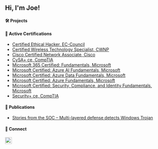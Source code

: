 <h2>Hi, I'm Joe!</h2>

<h4> 🛠 Projects</h4>

<h4> 📜 Active Certifications</h4>

- [Certified Ethical Hacker, EC-Council](https://aspen.eccouncil.org/VerifyBadge?type=certification&a=N5jbzkDXKAOG+V+Q77yJzpIC8P+wzITt/ZpK3h6T0MQ=)
- [Certified Wireless Technology Specialist, CWNP](https://www.cwnp.com/cwnpVerification.php?cwnp_id=737533&Submit=Verify)
- [Cisco Certified Network Associate, Cisco](https://www.credly.com/badges/363a67c1-deec-429f-9e7d-2129b89392a9)
- [CySA+ ce, CompTIA](https://www.credly.com/badges/73040fa7-14c0-41d4-9d8e-8ef80212c96a)
- [Microsoft 365 Certified: Fundamentals, Microsoft](https://www.credly.com/badges/b89cca13-fdc0-4382-8f1c-c787f7a2647b)
- [Microsoft Certified: Azure AI Fundamentals, Microsoft](https://www.credly.com/badges/42f9c8a0-8f11-42ad-a546-3749c1b53884)
- [Microsoft Certified: Azure Data Fundamentals, Microsoft](https://www.credly.com/badges/fc0d0e18-13bc-4c74-897d-a32e7d18ad33)
- [Microsoft Certified: Azure Fundamentals, Microsoft](https://www.credly.com/badges/389dd100-9a1c-473c-943a-2645bda47121)
- [Microsoft Certified: Security, Compliance, and Identity Fundamentals, Microsoft](https://www.credly.com/badges/efe07e7c-0066-4c8e-9dea-1a2d52bfa9eb)
- [Security+ ce, CompTIA](https://www.credly.com/badges/2ed6e8c0-95da-4cbe-a229-fd61c5dfcad8)

<h4> 📖 Publications</h4>

- [Stories from the SOC – Multi-layered defense detects Windows Trojan](https://cybersecurity.att.com/blogs/security-essentials/stories-from-the-soc-multi-layered-defense-detects-windows-trojan)

<h4> 🤳 Connect</h4>

[<img align="left" alt="JoeEnglish | LinkedIn" width="22px" src="https://cdn.jsdelivr.net/npm/simple-icons@v3/icons/linkedin.svg" />][linkedin]

[linkedin]: https://www.linkedin.com/in/englishj374/

<!--
**JoeEnglish/JoeEnglish** is a ✨ _special_ ✨ repository because its `README.md` (this file) appears on your GitHub profile.

Here are some ideas to get you started:

- 🔭 I’m currently working on ...
- 🌱 I’m currently learning ...
- 👯 I’m looking to collaborate on ...
- 🤔 I’m looking for help with ...
- 💬 Ask me about ...
- 📫 How to reach me: ...
- 😄 Pronouns: ...
- ⚡ Fun fact: ...
-->
